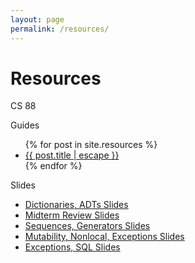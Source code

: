```yaml
---
layout: page
permalink: /resources/
---
```


# Resources

CS 88

Guides
<!-- had to use HTML here, markdown loop gave weird spacing -->
<ul>
{% for post in site.resources %}
  <li>
    <a href="{{ post.url | relative_url }}">{{ post.title | escape }}</a>
  </li>
{% endfor %}
</ul>

Slides
* [Dictionaries, ADTs Slides](https://docs.google.com/a/berkeley.edu/presentation/d/1eUxUG0tQFFLIVEX1P9lGjsqGFPgkDZDtiPiOTNZJPps/edit?usp=sharing)
* [Midterm Review Slides](https://docs.google.com/a/berkeley.edu/presentation/d/1ohSibp_BEO8pj36xbSjtUyVz8YS6oO17RbGtNNHkda4/edit?usp=sharing)
* [Sequences, Generators Slides](https://docs.google.com/a/berkeley.edu/presentation/d/16AWlaNHD838EB8gfOBkHTVptAfDNEmMU0gdDbGPmjmQ/edit?usp=sharing)
* [Mutability, Nonlocal, Exceptions Slides](https://docs.google.com/a/berkeley.edu/presentation/d/1kUVhqoKJPD3VK2DCCYXJvw4Ec4oWhvSU4yoUiBnoHMY/edit?usp=sharing)
* [Exceptions, SQL Slides](https://docs.google.com/a/berkeley.edu/presentation/d/1odF4la9odxTEwPLRvsOrScZHWeB0Ht5zcvGceByKifc/edit?usp=sharing)

